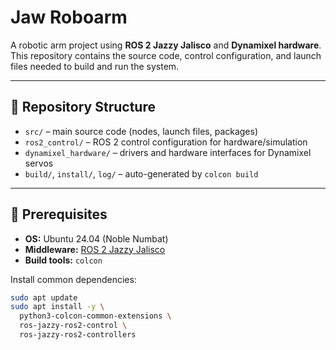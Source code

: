# Jaw Roboarm

A robotic arm project using **ROS 2 Jazzy Jalisco** and **Dynamixel hardware**.  
This repository contains the source code, control configuration, and launch files needed to build and run the system.

---

## 📂 Repository Structure
- `src/` – main source code (nodes, launch files, packages)
- `ros2_control/` – ROS 2 control configuration for hardware/simulation
- `dynamixel_hardware/` – drivers and hardware interfaces for Dynamixel servos
- `build/`, `install/`, `log/` – auto-generated by `colcon build`

---

## 🚀 Prerequisites

- **OS:** Ubuntu 24.04 (Noble Numbat)
- **Middleware:** [ROS 2 Jazzy Jalisco](https://docs.ros.org/en/jazzy/Installation.html)
- **Build tools:** `colcon`

Install common dependencies:
```bash
sudo apt update
sudo apt install -y \
  python3-colcon-common-extensions \
  ros-jazzy-ros2-control \
  ros-jazzy-ros2-controllers

